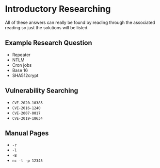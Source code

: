 # Introductory Researching

All of these answers can really be found by reading through the associated reading so just the solutions will be listed.

## Example Research Question
* Repeater
* NTLM
* Cron jobs
* Base 16
* SHA512crypt

## Vulnerability Searching
* `CVE-2020-10385`
* `CVE-2016-1240`
* `CVE-2007-0017`
* `CVE-2019-18634`

## Manual Pages
* `-r`
* `-l`
* `-B`
* `nc -l -p 12345`